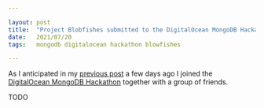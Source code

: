 ```yaml
---

layout: post
title:  "Project Blobfishes submitted to the DigitalOcean MongoDB Hackathon"
date:   2021/07/20
tags: 	mongodb digitalocean hackathon blowfishes

---
```


<!--
NOTE: This the follow-up post annoucing blowfisher.

A future and more detailed post will be released
after closing https://github.com/gmacario/blobfishes/issues/28
-->

As I anticipated in my [previous post]() a few days ago I joined the [DigitalOcean MongoDB Hackathon](https://www.digitalocean.com/mongodb-hackathon/) together with a group of friends.

<!--
Even though the official objective of joining the Hackathon is to be awarded a prize, I believe all of us shared a few other goals:
1. We want to learn and explore new web technologies
2. We want to apply best practices which may be useful in our day-to-day jobs...
3. But first of all we want to have fun!

What are we going to develop and submit to the Hackathon?
Stay tuned, I will shed some light very soon... 
-->

TODO

<!-- EOF -->
